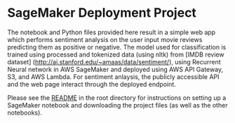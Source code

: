 # SageMaker Deployment Project

The notebook and Python files provided here result in a simple web app which performs sentiment analysis on the user input movie reviews predicting them as positive or negative. The model used for classification is trained using processed and tokenized data (using nltk) from [IMDB review dataset] (http://ai.stanford.edu/~amaas/data/sentiment/), using Recurrent Neural network in AWS SageMaker and deployed using AWS API Gateway, S3, and AWS Lambda. For sentiment anlaysis, the publicly accessible API and the web page interact through the deployed endpoint.

Please see the [README](https://github.com/udacity/sagemaker-deployment/tree/master/README.md) in the root directory for instructions on setting up a SageMaker notebook and downloading the project files (as well as the other notebooks).
